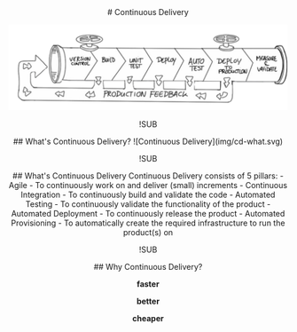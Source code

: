 <!-- .slide: data-background="#6B205E" -->
<center>
# Continuous Delivery

![Continuous Deployment Pipeline](img/continuous-deployment-pipeline.png) <!-- .element: class="noborder" -->

!SUB
<center>
## What's Continuous Delivery?
![Continuous Delivery](img/cd-what.svg) <!-- .element: class="noborder" -->

!SUB
<center>
## What's Continuous Delivery
Continuous Delivery consists of 5 pillars:
- Agile
  - To continuously work on and deliver (small) increments
- Continuous Integration
  - To continuously build and validate the code
- Automated Testing
  - To continuously validate the functionality of the product
- Automated Deployment
  - To continuously release the product
- Automated Provisioning
  - To automatically create the required infrastructure to run the product(s) on


!SUB
<center>
## Why Continuous Delivery?

**faster**

**better**

**cheaper**
